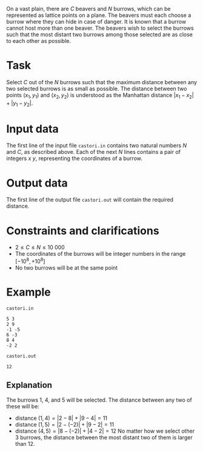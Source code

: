 On a vast plain, there are $C$ beavers and $N$ burrows, which can be represented as lattice points on a plane. The beavers must each choose a burrow where they can hide in case of danger. It is known that a burrow cannot host more than one beaver. The beavers wish to select the burrows such that the most distant two burrows among those selected are as close to each other as possible.

# Task

Select $C$ out of the $N$ burrows such that the maximum distance between any two selected burrows is as small as possible. The distance between two points $(x_1, y_1)$ and $(x_2, y_2)$ is understood as the Manhattan distance $|x_1-x_2| + |y_1-y_2|$.

# Input data

The first line of the input file `castori.in` contains two natural numbers $N$ and $C$, as described above. Each of the next $N$ lines contains a pair of integers $x \ y$, representing the coordinates of a burrow.

# Output data

The first line of the output file `castori.out` will contain the required distance.

# Constraints and clarifications

* $2 \leq C \leq N \leq 10 \ 000$
* The coordinates of the burrows will be integer numbers in the range $[-10^8, +10^8]$
* No two burrows will be at the same point

# Example

`castori.in`
```
5 3
2 9
-1 -5
6 -3
8 4
-2 2
```

`castori.out`
```
12
```

## Explanation

The burrows $1$, $4$, and $5$ will be selected. The distance between any two of these will be:
* distance $(1, 4) = |2-8| + |9-4| = 11$
* distance $(1, 5) = |2-(-2)| + |9-2| = 11$
* distance $(4, 5) = |8-(-2)| + |4-2| = 12$
No matter how we select other 3 burrows, the distance between the most distant two of them is larger than $12$.

